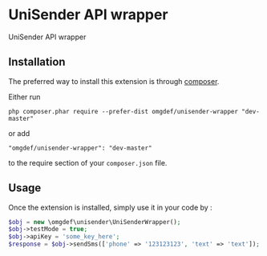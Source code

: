 UniSender API wrapper
=====================
UniSender API wrapper

Installation
------------

The preferred way to install this extension is through [composer](http://getcomposer.org/download/).

Either run

```
php composer.phar require --prefer-dist omgdef/unisender-wrapper "dev-master"
```

or add

```
"omgdef/unisender-wrapper": "dev-master"
```

to the require section of your `composer.json` file.


Usage
-----

Once the extension is installed, simply use it in your code by  :

```php
$obj = new \omgdef\unisender\UniSenderWrapper();
$obj->testMode = true;
$obj->apiKey = 'some_key_here';
$response = $obj->sendSms(['phone' => '123123123', 'text' => 'text']);
```
